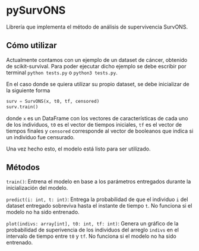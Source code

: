 # pySurvONS
Librería que implementa el método de análisis de supervivencia SurvONS.

## Cómo utilizar

Actualmente contamos con un ejemplo de un dataset de cáncer, obtenido de scikit-survival. Para poder ejecutar dicho ejemplo se debe escribir por terminal ```python tests.py``` o ```python3 tests.py```.

En el caso donde se quiera utilizar su propio dataset, se debe inicializar de la siguiente forma

```py
surv = SurvONS(x, t0, tf, censored)
surv.train()
```
donde ``x`` es un DataFrame con los vectores de características de cada uno de los individuos, ``t0`` es el vector de tiempos iniciales, ``tf`` es el vector de tiempos finales y ``censored`` corresponde al vector de booleanos que indica si un individuo fue censurado.

Una vez hecho esto, el modelo está listo para ser utilizado.

## Métodos

```train()```: Entrena el modelo en base a los parámetros entregados durante la inicialización del modelo.

```predict(i: int, t: int)```: Entrega la probabilidad de que el individuo ``i`` del dataset entregado sobreviva hasta el instante de tiempo ``t``. No funciona si el modelo no ha sido entrenado.

```plot(indivs: array[int], t0: int, tf: int)```: Genera un gráfico de la probabilidad de superivencia de los individuos del arreglo ``indivs`` en el intervalo de tiempo entre ``t0`` y ``tf``. No funciona si el modelo no ha sido entrenado.
